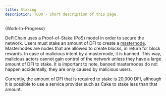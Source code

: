 ```yaml
---
title: Staking
description: TODO - Short description of this page.
---
```


(Work-In-Progress)

DeFiChain uses a Proof-of-Stake (PoS) model in order to secure the network. Users must stake an amount of DFI to create a [masternode](./Masternode.md). Masternodes are nodes that are allowed to create blocks, in return for block rewards. In case of malicious intent by a masternode, it is banned. This way, malicious actors cannot gain control of the network unless they have a large amount of DFI to stake. It is important to note, banned masternodes do not happen accidentally, they are only caused by malicious users.

Currently, the amount of DFI that is required to stake is 20,000 DFI, although it is possible to use a service provider such as Cake to stake less than that amount.
